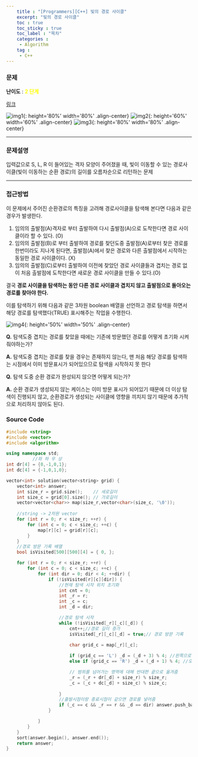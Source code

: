 ```yaml
---
    title : "[Programmers][C++] 빛의 경로 사이클"
    excerpt: "빛의 경로 사이클"
    toc : true
    toc_sticky : true
    toc_label : "목차"
    categories :
     - Algorithm
    tag :
     - C++
---
```


### 문제
**난이도** : <span style="color:yellow">**2 단계**</span>

[링크](https://programmers.co.kr/learn/courses/30/lessons/86052)

![img1](https://drive.google.com/uc?id=1OzYw3eQrzS-F1QMdNyuYH7lVRb81PAPI){: height='80%' width='80%' .align-center}
![img2](https://drive.google.com/uc?id=118KEmU-xscuGF98mf5ls1LfPrCiLQJmk){: height='60%' width='60%'  .align-center}
![img3](https://drive.google.com/uc?id=1no9l66BDvRk_YQOdmZEyopoBiC49VOvJ){: height='80%' width='80%' .align-center}


------
### 문제설명

입력값으로 S, L, R 이 들어있는 격자 모양이 주어졌을 때, 빛이 이동할 수 있는 경로사이클(빛이 이동하는 순환 경로)의 길이를 오름차순으로 리턴하는 문제

------
### 접근방법

이 문제에서 주어진 순환경로의 특징을 고려해 경로사이클을 탐색해 본다면 다음과 같은 경우가 발생한다.

1. 임의의 출발점(A)격자로 부터 출발하여 다시 출발점(A)으로 도착한다면 경로 사이클이라 할 수 있다. (O)
2. 임의의 출발점(B)로 부터 출발하여 경로를 찾던도중 출발점(A)로부터 찾은 경로를 한번이라도 지나게 된다면, 출발점(A)에서 찾은 경로와 다른 출발점에서 시작하는 동일한 경로 사이클이다. (X)
3. 임의의 출발점(C)로부터 출발하여 이전에 찾았던 경로 사이클들과 겹치는 경로 없이 처음 출발점에 도착한다면 새로운 경로 사이클을 만들 수 있다.(O)

결국 **경로 사이클을 탐색하는 동안 다른 경로 사이클과 겹치지 않고 출발점으로 돌아오는 경로를 찾아야 한다.**

이를 탐색하기 위해 다음과 같은 3차원 boolean 배열을 선언하고 경로 탐색을 하면서 해당 경로를 탐색했다(TRUE) 표시해주는 작업을 수행한다.

![img4](https://drive.google.com/uc?id=1lHXlXhTI4lCpUIwlmOdkYz1CXSXbGOFw){: height='50%' width='50%' .align-center}

**Q.** 탐색도중 겹치는 경로를 찾았을 때에는 기존에 방문했던 경로를 어떻게 초기화 시켜줘야하는가?

**A.** 탐색도중 겹치는 경로를 찾을 경우는 존재하지 않는다, 맨 처음 해당 경로를 탐색하는 시점에서 이미 방문표시가 되어있으므로 탐색을 시작하지 못 한다

**Q.** 탐색 도중 순환 경로가 완성되지 않으면 어떻게 되는가?

**A.** 순환 경로가 생성되지 않는 케이스는 이미 방문 표시가 되어있기 때문에 더 이상 탐색이 진행되지 않고, 순환경로가 생성되는 사이클에 영향을 끼치지 않기 때문에 추가적으로 처리하지 않아도 된다.


### Source Code

```c++
#include <string>
#include <vector>
#include <algorithm>

using namespace std;
          //좌 하 우 상 
int dr[4] = {0,-1,0,1};
int dc[4] = {-1,0,1,0};

vector<int> solution(vector<string> grid) {
    vector<int> answer;
    int size_r = grid.size();    // 세로길이
    int size_c = grid[0].size(); // 가로길이
    vector<vector<char>> map(size_r,vector<char>(size_c, '\0'));
    
    //string -> 2차원 vector
    for (int r = 0; r < size_r; ++r) {
        for (int c = 0; c < size_c; ++c) {
            map[r][c] = grid[r][c];
        }
    }
    //경로 방문 기록 배열
    bool isVisited[500][500][4] = { 0, };

    for (int r = 0; r < size_r; ++r) {
        for (int c = 0; c < size_c; ++c) {
            for (int dir = 0; dir < 4; ++dir) {
                if (!isVisited[r][c][dir]) {
                    //현재 탐색 시작 위치 초기화
                    int cnt = 0;
                    int _r = r;
                    int _c = c;
                    int _d = dir;

                    //경로 탐색 시작
                    while (!isVisited[_r][_c][_d]) {
                        cnt++;//경로 길이 증가
                        isVisited[_r][_c][_d] = true;// 경로 방문 기록
                        
                        char grid_c = map[_r][_c];

                        if (grid_c == 'L') _d = (_d + 3) % 4; //왼쪽으로 방향 이동
                        else if (grid_c == 'R') _d = (_d + 1) % 4; //오른쪽으로 방향 이동

                        // 범위를 넘어가는 영역에 대해 반대편 끝으로 옮겨줌
                        _r = (_r + dr[_d] + size_r) % size_r;
                        _c = (_c + dc[_d] + size_c) % size_c;
                        
                    }
                    //출발시점이랑 종료시점이 같으면 경로를 넣어줌
                    if (_c == c && _r == r && _d == dir) answer.push_back(cnt);
                }

            }
        }
    }
    sort(answer.begin(), answer.end());
    return answer;
}
```